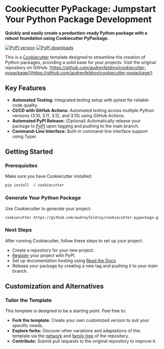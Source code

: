 # Cookiecutter PyPackage: Jumpstart Your Python Package Development

**Quickly and easily create a production-ready Python package with a robust foundation using Cookiecutter PyPackage.**

[![PyPI version](https://img.shields.io/pypi/v/cookiecutter-pypackage.svg)](https://pypi.python.org/pypi/cookiecutter-pypackage)
[![PyPI downloads](https://img.shields.io/pypi/dm/cookiecutter-pypackage.svg)](https://pypi.python.org/pypi/cookiecutter-pypackage)

This is a [Cookiecutter](https://github.com/cookiecutter/cookiecutter) template designed to streamline the creation of Python packages, providing a solid base for your projects. Visit the original repository on GitHub: [https://github.com/audreyfeldroy/cookiecutter-pypackage/](https://github.com/audreyfeldroy/cookiecutter-pypackage/)

## Key Features

*   **Automated Testing:** Integrated testing setup with pytest for reliable code quality.
*   **CI/CD with GitHub Actions:** Automated testing across multiple Python versions (3.10, 3.11, 3.12, and 3.13) using GitHub Actions.
*   **Automated PyPI Release:** (Optional) Automatically release your package to [PyPI](https://pypi.python.org/pypi) upon tagging and pushing to the main branch.
*   **Command-Line Interface:** Built-in command-line interface support using Typer.

## Getting Started

### Prerequisites

Make sure you have Cookiecutter installed:

```bash
pip install -U cookiecutter
```

### Generate Your Python Package

Use Cookiecutter to generate your project:

```bash
cookiecutter https://github.com/audreyfeldroy/cookiecutter-pypackage.git
```

### Next Steps

After running Cookiecutter, follow these steps to set up your project:

*   Create a repository for your new project.
*   [Register](https://packaging.python.org/tutorials/packaging-projects/#uploading-the-distribution-archives) your project with PyPI.
*   Set up documentation hosting using [Read the Docs](https://readthedocs.io/).
*   Release your package by creating a new tag and pushing it to your main branch.

## Customization and Alternatives

### Tailor the Template

This template is designed to be a starting point. Feel free to:

*   **Fork the template:** Create your own customized version to suit your specific needs.
*   **Explore forks:** Discover other variations and adaptations of this template via the [network](https://github.com/audreyfeldroy/cookiecutter-pypackage/network) and [family tree](https://github.com/audreyfeldroy/cookiecutter-pypackage/network/members) of the repository.
*   **Contribute:** Submit pull requests to the original repository to improve it.